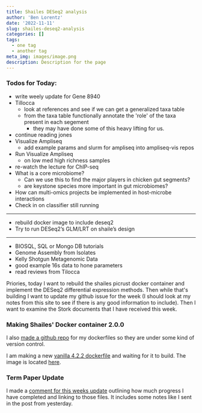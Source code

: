```yaml
---
title: Shailes DESeq2 analysis
author: 'Ben Lorentz'
date: '2022-11-11'
slug: shailes-deseq2-analysis
categories: []
tags:
  - one tag
  - another tag
meta_img: images/image.png
description: Description for the page
---
```


### Todos for Today:

- write weely update for Gene 8940
- Tillocca
  - look at references and see if we can get a generalized taxa table
  - from the taxa table functionally annotate the 'role' of the taxa present in each segement
    - they may have done some of this heavy lifting for us.
- continue reading jones
- Visualize Ampliseq
  - add example params and slurm for ampliseq into ampliseq-vis repos
- Run Visualize Ampliseq
  - on low med high richness samples
- re-watch the lecture for ChIP-seq
- What is a core microbiome?
  - Can we use this to find the major players in chicken gut segments?
  - are keystone species more important in gut microbiomes?
- How can multi-omics projects be implemented in host-microbe interactions
- Check in on classifier still running

---

- rebuild docker image to include deseq2 
- Try to run DESeq2’s GLM/LRT on shaile’s design

---

- BIOSQL, SQL or Mongo DB tutorials
- Genome Assembly from Isolates
- Kelly Shotgun Metagenomic Data
- good example 16s data to hone parameters
- read reviews from Tilocca

Priories, today I want to rebuild the shailes picrust docker container and implement the DESeq2 differential expression methods. Then while that's building I want to update my github issue for the week (I should look at my notes from this site to see if there is any good information to include). Then I want to examine the Stork documents that I have received this week. 

### Making Shailes' Docker container 2.0.0

I also [made a github repo](https://github.com/lorentzben/my_dockerfiles/) for my dockerfiles so they are under some kind of version control. 

I am making a new [vanilla 4.2.2 dockerfile](https://github.com/lorentzben/my_dockerfiles/blob/main/r_4.2.2_vanilla/Dockerfile) and waiting for it to build. The image is located [here](https://hub.docker.com/repository/docker/lorentzb/r_vanilla). 

### Term Paper Update

I made a [comment for this weeks update](https://github.com/lorentzben/GENE8940/issues/6) outlining how much progress I have completed and linking to those files. It includes some notes like I sent in the post from yesterday. 